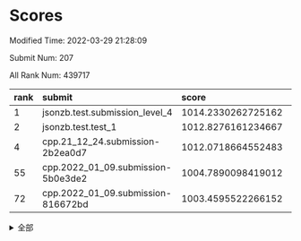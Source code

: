# Scores

Modified Time: 2022-03-29 21:28:09

Submit Num: 207

All Rank Num: 439717

| rank |               submit               |       score        |       sigma        | pk_num |
| :--- | :--------------------------------- | :----------------- | :----------------- | :----- |
| 1    | jsonzb.test.submission_level_4     | 1014.2330262725162 | 0.8576952557233265 | 8502   |
| 2    | jsonzb.test.test_1                 | 1012.8276161234667 | 0.7872333739842912 | 8500   |
| 4    | cpp.21_12_24.submission-2b2ea0d7   | 1012.0718664552483 | 0.7658583802398522 | 8500   |
| 55   | cpp.2022_01_09.submission-5b0e3de2 | 1004.7890098419012 | 0.7270277647029418 | 8499   |
| 72   | cpp.2022_01_09.submission-816672bd | 1003.4595522266152 | 0.7086798824675444 | 8499   |


<details>
<summary>全部</summary>

| rank |                 submit                 |       score        |       sigma        | pk_num |
| :--- | :------------------------------------- | :----------------- | :----------------- | :----- |
| 1    | jsonzb.test.submission_level_4         | 1014.2330262725162 | 0.8576952557233265 | 8502   |
| 2    | jsonzb.test.test_1                     | 1012.8276161234667 | 0.7872333739842912 | 8500   |
| 3    | gobigger.level_3.submission_level_3_31 | 1012.1830045398444 | 0.780974712736011  | 8497   |
| 4    | cpp.21_12_24.submission-2b2ea0d7       | 1012.0718664552483 | 0.7658583802398522 | 8500   |
| 5    | gobigger.level_3.submission_level_3_42 | 1012.0017494578092 | 0.7764752749511283 | 8494   |
| 6    | gobigger.level_3.submission_level_3_18 | 1011.8207641706853 | 0.7761741735786838 | 8497   |
| 7    | gobigger.level_3.submission_level_3_22 | 1011.8000765098637 | 0.7919086221918769 | 8495   |
| 8    | gobigger.level_3.submission_level_3_34 | 1011.309971694028  | 0.7719280621310773 | 8498   |
| 9    | gobigger.level_3.submission_level_3_10 | 1011.2477633947132 | 0.7845523747736071 | 8500   |
| 10   | gobigger.level_3.submission_level_3_8  | 1011.2229775588322 | 0.7796640906955962 | 8496   |
| 11   | gobigger.level_3.submission_level_3_33 | 1010.9273537679095 | 0.759479819296108  | 8497   |
| 12   | gobigger.level_3.submission_level_3_14 | 1010.8162517572252 | 0.7768209371543935 | 8502   |
| 13   | gobigger.level_3.submission_level_3_2  | 1010.7004703198696 | 0.732201429298838  | 8499   |
| 14   | gobigger.level_3.submission_level_3_17 | 1010.6693492223031 | 0.760115656468937  | 8499   |
| 15   | gobigger.level_3.submission_level_3_37 | 1010.623187535744  | 0.7381944084796591 | 8499   |
| 16   | gobigger.level_3.submission_level_3_28 | 1010.4806632912039 | 0.7722796908136774 | 8496   |
| 17   | gobigger.level_3.submission_level_3_1  | 1010.4762030304983 | 0.7601712165378943 | 8497   |
| 18   | gobigger.level_3.submission_level_3_15 | 1010.4589420511716 | 0.7946504014707619 | 8504   |
| 19   | gobigger.level_3.submission_level_3_39 | 1010.4081323663    | 0.749357009603468  | 8497   |
| 20   | gobigger.level_3.submission_level_3_19 | 1010.3588537627408 | 0.7790754607128006 | 8502   |
| 21   | gobigger.level_3.submission_level_3_3  | 1010.3469078408518 | 0.7773552953388255 | 8499   |
| 22   | gobigger.level_3.submission_level_3_26 | 1010.2599677942254 | 0.7472333996544983 | 8499   |
| 23   | gobigger.level_3.submission_level_3_7  | 1010.2357221014139 | 0.7553153204205073 | 8501   |
| 24   | gobigger.level_3.submission_level_3_16 | 1010.1831872806957 | 0.7615766548273949 | 8495   |
| 25   | gobigger.level_3.submission_level_3_41 | 1010.168799785577  | 0.7550979613731177 | 8497   |
| 26   | gobigger.level_3.submission_level_3_23 | 1010.1275439483762 | 0.7584555656485854 | 8497   |
| 27   | gobigger.level_3.submission_level_3_0  | 1010.1147188997701 | 0.7755951106790187 | 8498   |
| 28   | gobigger.level_3.submission_level_3_44 | 1010.0736791350087 | 0.7552969600279739 | 8497   |
| 29   | gobigger.level_3.submission_level_3_6  | 1009.9790665292406 | 0.7772431823210024 | 8503   |
| 30   | gobigger.level_3.submission_level_3_40 | 1009.9647014206301 | 0.7564094882362258 | 8494   |
| 31   | gobigger.level_3.submission_level_3_20 | 1009.9611969104299 | 0.7671747254321133 | 8497   |
| 32   | gobigger.level_3.submission_level_3_35 | 1009.9481763281509 | 0.7446880809803966 | 8493   |
| 33   | gobigger.level_3.submission_level_3_9  | 1009.929290903128  | 0.7546263085265307 | 8493   |
| 34   | gobigger.level_3.submission_level_3_13 | 1009.766373574336  | 0.7716394157471794 | 8494   |
| 35   | gobigger.level_3.submission_level_3_12 | 1009.7612440099296 | 0.7704243234909987 | 8494   |
| 36   | gobigger.level_3.submission_level_3_29 | 1009.7435131486067 | 0.7550267797130704 | 8500   |
| 37   | gobigger.level_3.submission_level_3_43 | 1009.7025806549912 | 0.7713151959819118 | 8499   |
| 38   | gobigger.level_3.submission_level_3_24 | 1009.5365529154535 | 0.7324267631646317 | 8500   |
| 39   | gobigger.level_3.submission_level_3_27 | 1009.3918304765251 | 0.7447473559645212 | 8498   |
| 40   | gobigger.level_3.submission_level_3_4  | 1009.3742492864228 | 0.7573598274195493 | 8498   |
| 41   | gobigger.level_3.submission_level_3_47 | 1009.3612610284802 | 0.7540893339457563 | 8498   |
| 42   | gobigger.level_3.submission_level_3_5  | 1009.1983244119672 | 0.7351588705899365 | 8499   |
| 43   | gobigger.level_3.submission_level_3_25 | 1009.1535735659187 | 0.7502017330105425 | 8498   |
| 44   | gobigger.level_3.submission_level_3_11 | 1009.042963804164  | 0.7371422438953179 | 8499   |
| 45   | gobigger.level_3.submission_level_3_36 | 1009.0381168554997 | 0.7562481781372361 | 8494   |
| 46   | gobigger.level_3.submission_level_3_48 | 1009.020182634469  | 0.7370111580744246 | 8495   |
| 47   | gobigger.level_3.submission_level_3_46 | 1009.0137264028091 | 0.7815067322425397 | 8497   |
| 48   | gobigger.level_3.submission_level_3_49 | 1008.8745857446193 | 0.7547385911036476 | 8496   |
| 49   | gobigger.level_3.submission_level_3_30 | 1008.8000343064441 | 0.7472055190065071 | 8493   |
| 50   | gobigger.level_3.submission_level_3_21 | 1008.5947334928032 | 0.749069796049509  | 8499   |
| 51   | gobigger.level_3.submission_level_3_32 | 1008.453257364874  | 0.7418233915533666 | 8496   |
| 52   | gobigger.level_3.submission_level_3_45 | 1008.3209517014825 | 0.7337334528052851 | 8493   |
| 53   | gobigger.level_3.submission_level_3_38 | 1008.1158149169448 | 0.7485390400925774 | 8499   |
| 54   | gobigger.level_1.submission_level_1_41 | 1004.9762660128812 | 0.7193996120815381 | 8496   |
| 55   | cpp.2022_01_09.submission-5b0e3de2     | 1004.7890098419012 | 0.7270277647029418 | 8499   |
| 56   | gobigger.level_1.submission_level_1_14 | 1004.6139634635334 | 0.7144218311030864 | 8496   |
| 57   | gobigger.level_1.submission_level_1_24 | 1004.5834794323143 | 0.7328372619662368 | 8496   |
| 58   | gobigger.level_1.submission_level_1_17 | 1004.4549187835557 | 0.7150936436645667 | 8493   |
| 59   | gobigger.level_1.submission_level_1_49 | 1004.1532714478028 | 0.7126209496287362 | 8498   |
| 60   | gobigger.level_1.submission_level_1_5  | 1003.9914911972738 | 0.7152524355129545 | 8495   |
| 61   | gobigger.level_1.submission_level_1_36 | 1003.9234241786954 | 0.7197149524575567 | 8497   |
| 62   | gobigger.level_1.submission_level_1_8  | 1003.91306331754   | 0.7205197587867118 | 8494   |
| 63   | gobigger.level_1.submission_level_1_23 | 1003.9130280028941 | 0.731453469764833  | 8496   |
| 64   | gobigger.level_1.submission_level_1_11 | 1003.7244395198468 | 0.7052583511613566 | 8490   |
| 65   | gobigger.level_1.submission_level_1_42 | 1003.7017644323023 | 0.7204636951923719 | 8496   |
| 66   | gobigger.level_1.submission_level_1_1  | 1003.6870870506325 | 0.7217172445711    | 8494   |
| 67   | gobigger.level_1.submission_level_1_38 | 1003.6627622868504 | 0.7089504193275968 | 8498   |
| 68   | gobigger.level_1.submission_level_1_26 | 1003.5959844608382 | 0.7140364367740637 | 8499   |
| 69   | gobigger.level_1.submission_level_1_10 | 1003.5067128953119 | 0.7071697042602941 | 8493   |
| 70   | gobigger.level_1.submission_level_1_32 | 1003.499995427222  | 0.711840058543941  | 8500   |
| 71   | gobigger.level_1.submission_level_1_12 | 1003.4798986230954 | 0.7268999576064102 | 8496   |
| 72   | cpp.2022_01_09.submission-816672bd     | 1003.4595522266152 | 0.7086798824675444 | 8499   |
| 73   | gobigger.level_1.submission_level_1_43 | 1003.4579421955518 | 0.7167068186324719 | 8502   |
| 74   | gobigger.level_1.submission_level_1_31 | 1003.4291562627528 | 0.7104844100730457 | 8497   |
| 75   | gobigger.level_1.submission_level_1_48 | 1003.4290506187828 | 0.714090136189756  | 8499   |
| 76   | gobigger.level_1.submission_level_1_18 | 1003.4162766543341 | 0.7116147058372054 | 8496   |
| 77   | gobigger.level_1.submission_level_1_0  | 1003.2942319273367 | 0.7209084867952725 | 8497   |
| 78   | gobigger.level_1.submission_level_1_4  | 1003.2030396326015 | 0.7174307443672536 | 8500   |
| 79   | gobigger.level_1.submission_level_1_46 | 1003.1671205179832 | 0.7155052886405225 | 8494   |
| 80   | gobigger.level_1.submission_level_1_16 | 1003.1632590451713 | 0.7199286382670268 | 8495   |
| 81   | gobigger.level_1.submission_level_1_13 | 1003.0867669138494 | 0.7086624445938138 | 8495   |
| 82   | gobigger.level_1.submission_level_1_6  | 1003.078484510721  | 0.7080724550829256 | 8493   |
| 83   | gobigger.level_1.submission_level_1_15 | 1003.0553062294008 | 0.7102092009726906 | 8492   |
| 84   | gobigger.level_1.submission_level_1_21 | 1003.0485743920515 | 0.6951553527629268 | 8492   |
| 85   | gobigger.level_1.submission_level_1_35 | 1003.030332541879  | 0.722682138228917  | 8500   |
| 86   | gobigger.level_1.submission_level_1_2  | 1002.9899649196899 | 0.7065038352243365 | 8499   |
| 87   | gobigger.level_1.submission_level_1_45 | 1002.9732721108186 | 0.7247898835710725 | 8499   |
| 88   | gobigger.level_1.submission_level_1_27 | 1002.9269036343733 | 0.715846221742489  | 8497   |
| 89   | gobigger.level_1.submission_level_1_44 | 1002.8686295864487 | 0.7089142860110007 | 8500   |
| 90   | gobigger.level_1.submission_level_1_33 | 1002.8234798628968 | 0.7053524248413645 | 8494   |
| 91   | gobigger.level_1.submission_level_1_37 | 1002.8215711237465 | 0.7050554587602617 | 8494   |
| 92   | gobigger.level_1.submission_level_1_29 | 1002.7350128435393 | 0.7195349258025882 | 8495   |
| 93   | gobigger.level_1.submission_level_1_40 | 1002.7199240738105 | 0.7232427876084926 | 8497   |
| 94   | gobigger.level_1.submission_level_1_20 | 1002.704810035299  | 0.7123861533686772 | 8494   |
| 95   | gobigger.level_1.submission_level_1_39 | 1002.6379796805015 | 0.7206480227954554 | 8497   |
| 96   | gobigger.level_1.submission_level_1_25 | 1002.5957783358463 | 0.709705762363644  | 8495   |
| 97   | gobigger.level_1.submission_level_1_28 | 1002.5366342803864 | 0.7096275263992626 | 8496   |
| 98   | gobigger.level_1.submission_level_1_30 | 1002.3581365032333 | 0.7075494957197053 | 8491   |
| 99   | gobigger.level_1.submission_level_1_7  | 1002.3300950818054 | 0.7020993702804954 | 8497   |
| 100  | gobigger.level_1.submission_level_1_34 | 1002.3299426992805 | 0.7046611649437697 | 8499   |
| 101  | gobigger.level_1.submission_level_1_9  | 1002.085436138929  | 0.7155025751259717 | 8501   |
| 102  | gobigger.level_1.submission_level_1_19 | 1002.052902489992  | 0.7118067700083431 | 8497   |
| 103  | gobigger.level_1.submission_level_1_47 | 1002.0395942129842 | 0.7128514412094621 | 8502   |
| 104  | gobigger.level_1.submission_level_1_3  | 1001.7142877462577 | 0.7145627588347577 | 8501   |
| 105  | gobigger.level_1.submission_level_1_22 | 1001.4738939062687 | 0.7056982949814747 | 8490   |
| 106  | gobigger.random.submission_random_6    | 998.3075151392271  | 0.7117760073090571 | 8496   |
| 107  | gobigger.random.submission_random_4    | 997.4857517324989  | 0.7092403220949658 | 8493   |
| 108  | gobigger.random.submission_random_36   | 997.412884264681   | 0.7157081687750081 | 8498   |
| 109  | gobigger.random.submission_random_29   | 997.2628491542146  | 0.6938893749791316 | 8505   |
| 110  | gobigger.random.submission_random_27   | 997.217629691682   | 0.7054092537556372 | 8497   |
| 111  | gobigger.random.submission_random_37   | 997.1344397039916  | 0.6948643294872975 | 8498   |
| 112  | gobigger.random.submission_random_42   | 997.1025782474308  | 0.705674663480905  | 8492   |
| 113  | gobigger.random.submission_random_39   | 996.9675783407014  | 0.7029438704996014 | 8498   |
| 114  | gobigger.random.submission_random_47   | 996.9346626062556  | 0.7181387828211191 | 8495   |
| 115  | gobigger.random.submission_random_41   | 996.8884082364873  | 0.7151395826827472 | 8502   |
| 116  | gobigger.random.submission_random_40   | 996.5918725718991  | 0.7141557430099789 | 8495   |
| 117  | gobigger.random.submission_random_0    | 996.559942829047   | 0.7232117637712973 | 8499   |
| 118  | gobigger.random.submission_random_32   | 996.4966804987071  | 0.7115667908040586 | 8500   |
| 119  | gobigger.random.submission_random_45   | 996.4797551132449  | 0.7047902538462149 | 8494   |
| 120  | gobigger.random.submission_random_19   | 996.4430846875478  | 0.7009519141786468 | 8501   |
| 121  | gobigger.random.submission_random_35   | 996.4334904807084  | 0.7148554803460955 | 8496   |
| 122  | gobigger.random.submission_random_20   | 996.3614303236284  | 0.6984562198240719 | 8499   |
| 123  | gobigger.random.submission_random_23   | 996.3296929342689  | 0.7059313886894117 | 8497   |
| 124  | gobigger.random.submission_random_11   | 996.219536117715   | 0.7105250762630506 | 8501   |
| 125  | gobigger.random.submission_random_22   | 996.2035551001896  | 0.7077674087967177 | 8493   |
| 126  | gobigger.random.submission_random_3    | 996.1435537380378  | 0.7194944531543236 | 8501   |
| 127  | gobigger.random.submission_random_44   | 996.1170891465015  | 0.7170437513766977 | 8497   |
| 128  | gobigger.random.submission_random_9    | 996.0964791187914  | 0.708848022657074  | 8487   |
| 129  | gobigger.random.submission_random_43   | 996.0645678508807  | 0.7276082680935276 | 8501   |
| 130  | gobigger.random.submission_random_46   | 996.0403630676287  | 0.6967578249458468 | 8492   |
| 131  | gobigger.random.submission_random_26   | 995.9817029620664  | 0.7213881412691072 | 8492   |
| 132  | gobigger.random.submission_random_18   | 995.9395933328586  | 0.7034828913604919 | 8496   |
| 133  | gobigger.random.submission_random_15   | 995.9053308025883  | 0.7091847791277279 | 8497   |
| 134  | gobigger.random.submission_random_12   | 995.8635209310318  | 0.7076101523345991 | 8501   |
| 135  | gobigger.random.submission_random_38   | 995.8586392198112  | 0.7202753026388827 | 8501   |
| 136  | gobigger.random.submission_random_49   | 995.8165799247531  | 0.7109508933860975 | 8491   |
| 137  | gobigger.random.submission_random_25   | 995.7896376917021  | 0.7074161932991261 | 8493   |
| 138  | gobigger.random.submission_random_16   | 995.6477993272389  | 0.7111821073349021 | 8499   |
| 139  | gobigger.random.submission_random_24   | 995.5412030345937  | 0.7096590871464802 | 8500   |
| 140  | gobigger.random.submission_random_1    | 995.5232598973008  | 0.7163582945403678 | 8496   |
| 141  | gobigger.random.submission_random_5    | 995.453965309679   | 0.7064841914237054 | 8501   |
| 142  | gobigger.random.submission_random_31   | 995.4214613711029  | 0.7303700349022437 | 8498   |
| 143  | gobigger.random.submission_random_10   | 995.3741383469221  | 0.7205060971275674 | 8501   |
| 144  | gobigger.random.submission_random_21   | 995.3636804545469  | 0.7169728167574964 | 8498   |
| 145  | gobigger.random.submission_random_34   | 995.3328861510574  | 0.7125297741218168 | 8492   |
| 146  | gobigger.random.submission_random_2    | 995.2915068805166  | 0.7119107341521259 | 8500   |
| 147  | gobigger.random.submission_random_8    | 995.2528682915589  | 0.7111227454037103 | 8496   |
| 148  | gobigger.random.submission_random_7    | 995.1946067610556  | 0.7029096327055164 | 8493   |
| 149  | gobigger.random.submission_random_14   | 995.1813425826521  | 0.7120525710226171 | 8499   |
| 150  | gobigger.random.submission_random_13   | 995.1662509964274  | 0.7117864964906708 | 8498   |
| 151  | gobigger.random.submission_random_30   | 994.9418816326656  | 0.7152038258079869 | 8496   |
| 152  | gobigger.random.submission_random_17   | 994.9409906463968  | 0.7181128767052585 | 8496   |
| 153  | gobigger.random.submission_random_28   | 994.9038474582914  | 0.713687882427642  | 8498   |
| 154  | gobigger.random.submission_random_48   | 994.877825776901   | 0.7143792046852292 | 8494   |
| 155  | gobigger.random.submission_random_33   | 994.5306221300649  | 0.7076880837356647 | 8500   |
| 156  | gobigger.level_2.submission_level_2_49 | 994.2289464478422  | 0.7204477217847858 | 8498   |
| 157  | gobigger.level_2.submission_level_2_34 | 993.695240224258   | 0.7416387711344993 | 8499   |
| 158  | gobigger.level_2.submission_level_2_42 | 993.6185319234969  | 0.7239865199217861 | 8497   |
| 159  | gobigger.level_2.submission_level_2_48 | 993.5266403926047  | 0.7386730494150889 | 8497   |
| 160  | gobigger.level_2.submission_level_2_7  | 993.4298391404358  | 0.7544073107319502 | 8502   |
| 161  | gobigger.level_2.submission_level_2_8  | 993.3992614783368  | 0.7483850216615158 | 8496   |
| 162  | gobigger.level_2.submission_level_2_12 | 993.3515365145049  | 0.736385435717158  | 8498   |
| 163  | gobigger.level_2.submission_level_2_23 | 993.2609322451674  | 0.7425232071391028 | 8494   |
| 164  | gobigger.level_2.submission_level_2_4  | 993.1243567504692  | 0.7345782970404142 | 8500   |
| 165  | gobigger.level_2.submission_level_2_44 | 993.1197303229824  | 0.7271040703994386 | 8496   |
| 166  | gobigger.level_2.submission_level_2_26 | 992.9978350284098  | 0.7287509786977721 | 8499   |
| 167  | gobigger.level_2.submission_level_2_30 | 992.9014557383563  | 0.7411677699524888 | 8497   |
| 168  | gobigger.level_2.submission_level_2_46 | 992.6869563875352  | 0.7369094766179295 | 8496   |
| 169  | gobigger.level_2.submission_level_2_43 | 992.6375578837763  | 0.7341408212685394 | 8499   |
| 170  | gobigger.level_2.submission_level_2_20 | 992.624958604543   | 0.7506568110416408 | 8499   |
| 171  | gobigger.level_2.submission_level_2_21 | 992.5510773940636  | 0.7402046470187326 | 8499   |
| 172  | gobigger.level_2.submission_level_2_41 | 992.4998218878228  | 0.7470039425770717 | 8499   |
| 173  | gobigger.level_2.submission_level_2_31 | 992.484259074398   | 0.7132464849734412 | 8492   |
| 174  | gobigger.level_2.submission_level_2_39 | 992.473193584824   | 0.7345702674820719 | 8498   |
| 175  | gobigger.level_2.submission_level_2_1  | 992.3700441815404  | 0.7285196117995636 | 8497   |
| 176  | gobigger.level_2.submission_level_2_25 | 992.365762786833   | 0.7418094205098598 | 8497   |
| 177  | gobigger.level_2.submission_level_2_38 | 992.3526800347986  | 0.7597673158726879 | 8500   |
| 178  | gobigger.level_2.submission_level_2_35 | 992.3375972787493  | 0.7447135800381998 | 8496   |
| 179  | gobigger.level_2.submission_level_2_5  | 992.2245371057659  | 0.724634909756522  | 8492   |
| 180  | gobigger.level_2.submission_level_2_3  | 992.2168881987086  | 0.7335253350376062 | 8497   |
| 181  | gobigger.level_2.submission_level_2_40 | 992.1829354755523  | 0.744178552578488  | 8493   |
| 182  | gobigger.level_2.submission_level_2_6  | 992.1120386456649  | 0.7412566102964496 | 8500   |
| 183  | gobigger.level_2.submission_level_2_22 | 992.0875526859979  | 0.7384733360396746 | 8490   |
| 184  | gobigger.level_2.submission_level_2_29 | 992.0819888871475  | 0.7558657908306784 | 8498   |
| 185  | gobigger.level_2.submission_level_2_45 | 992.0036410696149  | 0.7495529389134914 | 8494   |
| 186  | gobigger.level_2.submission_level_2_19 | 992.0033410097126  | 0.7580567261942613 | 8497   |
| 187  | gobigger.level_2.submission_level_2_27 | 991.9924292909997  | 0.7329589828517102 | 8502   |
| 188  | gobigger.level_2.submission_level_2_36 | 991.9650114527246  | 0.7385922317559498 | 8495   |
| 189  | gobigger.level_2.submission_level_2_15 | 991.8566292888306  | 0.772346366477344  | 8496   |
| 190  | gobigger.level_2.submission_level_2_14 | 991.835334954864   | 0.7442317506862544 | 8495   |
| 191  | gobigger.level_2.submission_level_2_13 | 991.7621486613567  | 0.7681205329786907 | 8498   |
| 192  | gobigger.level_2.submission_level_2_10 | 991.694102767181   | 0.7396369655011311 | 8499   |
| 193  | gobigger.level_2.submission_level_2_9  | 991.6393879471577  | 0.7494526148807704 | 8492   |
| 194  | gobigger.level_2.submission_level_2_0  | 991.5730944877744  | 0.7494183837847487 | 8496   |
| 195  | gobigger.level_2.submission_level_2_32 | 991.5135305007285  | 0.7416812742107521 | 8498   |
| 196  | gobigger.level_2.submission_level_2_24 | 991.4599135285955  | 0.7689870876924297 | 8500   |
| 197  | gobigger.level_2.submission_level_2_37 | 991.3740818740049  | 0.7743421278580243 | 8499   |
| 198  | gobigger.level_2.submission_level_2_2  | 991.3425543655766  | 0.7258229003917873 | 8495   |
| 199  | gobigger.level_2.submission_level_2_11 | 991.2338658979813  | 0.7614961344784825 | 8495   |
| 200  | gobigger.level_2.submission_level_2_28 | 991.1254301027092  | 0.7441771435429027 | 8500   |
| 201  | gobigger.level_2.submission_level_2_18 | 990.964062929817   | 0.770914319992051  | 8491   |
| 202  | gobigger.level_2.submission_level_2_17 | 990.9002677472014  | 0.7729143762090445 | 8493   |
| 203  | gobigger.level_2.submission_level_2_16 | 990.7753198492486  | 0.755898959479549  | 8497   |
| 204  | gobigger.level_2.submission_level_2_33 | 990.6181110522709  | 0.7586931254469436 | 8495   |
| 205  | gobigger.level_2.submission_level_2_47 | 990.4651795810385  | 0.756403932049985  | 8496   |
| 206  | gobigger.none.submission_none_0        | 977.8295210933795  | 1.267962756538546  | 8498   |
| 207  | gobigger.none.submission_none_1        | 975.9557520729766  | 1.4311392440585269 | 8497   |

</details>